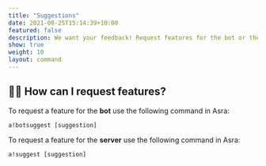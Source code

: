 ```yaml
---
title: "Suggestions"
date: 2021-08-25T15:14:39+10:00
featured: false
description: We want your feedback! Request features for the bot or the server with these commands.
show: true
weight: 10
layout: command
---
```


## 👨‍💻 How can I request features?

To request a feature for the **bot** use the following command in Asra:

`a!botsuggest [suggestion]`

To request a feature for the **server** use the following command in Asra:

`a!suggest [suggestion]`